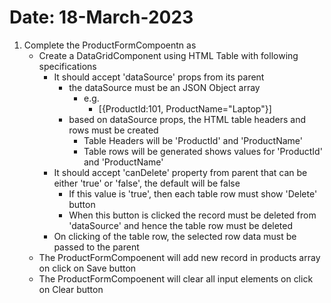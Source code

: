 # Date: 18-March-2023

1. Complete the ProductFormCompoentn as 
    - Create a DataGridComponent using HTML Table with following specifications
        -  It should accept 'dataSource' props from its parent
            - the dataSource must be an JSON Object array
                - e.g.
                    - [{ProductId:101, ProductName="Laptop"}]
            - based on dataSource props, the HTML table headers and rows must be created 
                - Table Headers will be 'ProductId' and 'ProductName'
                - Table rows will be generated shows values for 'ProductId' and 'ProductName'
        - It should accept 'canDelete' property from parent that can be either 'true' or 'false', the default will be false
            - If this value is 'true', then each table row must show 'Delete' button
            - When this button is clicked the record must be deleted from 'dataSource' and hence the table row must be deleted
        - On clicking of the table row, the selected row data must be passed to the parent             
    - The ProductFormCompoenent will add new record in products array on click on Save button
    -  The ProductFormCompoenent will clear all input elements  on click on Clear button   